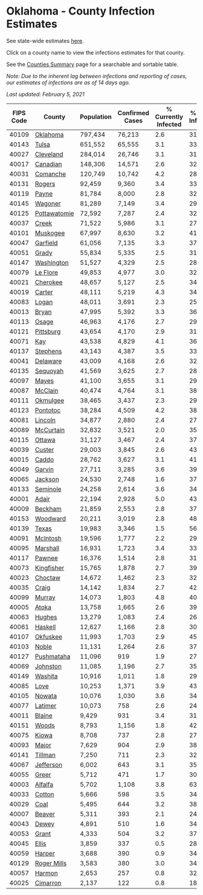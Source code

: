 # Oklahoma - County Infection Estimates

See state-wide estimates [here](/infections/us-ok).

Click on a county name to view the infections estimates for that county.

See the [Counties Summary](/infections/summary-counties) page for a searchable and sortable table.

*Note: Due to the inherent lag between infections and reporting of cases, our estimates of infections are as of 14 days ago.*

*Last updated: February 5, 2021*

|   FIPS Code |                       County |   Population |   Confirmed Cases |   % Currently Infected |   % Total Infected |
|-------------|------------------------------|--------------|-------------------|------------------------|--------------------|
|       40109 |         [Oklahoma](oklahoma) |      797,434 |            76,213 |                    2.6 |               31.8 |
|       40143 |               [Tulsa](tulsa) |      651,552 |            65,555 |                    3.1 |               33.3 |
|       40027 |       [Cleveland](cleveland) |      284,014 |            26,746 |                    3.1 |               31.5 |
|       40017 |         [Canadian](canadian) |      148,306 |            14,571 |                    2.6 |               32.2 |
|       40031 |         [Comanche](comanche) |      120,749 |            10,742 |                    4.2 |               28.5 |
|       40131 |             [Rogers](rogers) |       92,459 |             9,360 |                    3.4 |               33.1 |
|       40119 |               [Payne](payne) |       81,784 |             8,000 |                    2.8 |               32.3 |
|       40145 |           [Wagoner](wagoner) |       81,289 |             7,149 |                    3.4 |               29.1 |
|       40125 | [Pottawatomie](pottawatomie) |       72,592 |             7,287 |                    2.4 |               32.9 |
|       40037 |               [Creek](creek) |       71,522 |             5,986 |                    3.1 |               27.7 |
|       40101 |         [Muskogee](muskogee) |       67,997 |             8,630 |                    3.2 |               41.6 |
|       40047 |         [Garfield](garfield) |       61,056 |             7,135 |                    3.3 |               37.8 |
|       40051 |               [Grady](grady) |       55,834 |             5,335 |                    2.5 |               31.1 |
|       40147 |     [Washington](washington) |       51,527 |             4,329 |                    2.5 |               28.4 |
|       40079 |         [Le Flore](le-flore) |       49,853 |             4,977 |                    3.0 |               32.5 |
|       40021 |         [Cherokee](cherokee) |       48,657 |             5,127 |                    2.5 |               34.8 |
|       40019 |             [Carter](carter) |       48,111 |             5,219 |                    4.3 |               34.7 |
|       40083 |               [Logan](logan) |       48,011 |             3,691 |                    2.3 |               25.0 |
|       40013 |               [Bryan](bryan) |       47,995 |             5,392 |                    3.3 |               36.7 |
|       40113 |               [Osage](osage) |       46,963 |             4,176 |                    2.7 |               29.6 |
|       40121 |       [Pittsburg](pittsburg) |       43,654 |             4,170 |                    2.9 |               31.4 |
|       40071 |                   [Kay](kay) |       43,538 |             4,829 |                    4.1 |               36.8 |
|       40137 |         [Stephens](stephens) |       43,143 |             4,387 |                    3.5 |               33.0 |
|       40041 |         [Delaware](delaware) |       43,009 |             4,168 |                    2.6 |               32.1 |
|       40135 |         [Sequoyah](sequoyah) |       41,569 |             3,625 |                    2.7 |               28.7 |
|       40097 |               [Mayes](mayes) |       41,100 |             3,655 |                    3.1 |               29.0 |
|       40087 |           [McClain](mcclain) |       40,474 |             4,764 |                    3.1 |               38.3 |
|       40111 |         [Okmulgee](okmulgee) |       38,465 |             3,437 |                    2.3 |               29.3 |
|       40123 |         [Pontotoc](pontotoc) |       38,284 |             4,509 |                    4.2 |               38.4 |
|       40081 |           [Lincoln](lincoln) |       34,877 |             2,880 |                    2.4 |               27.0 |
|       40089 |       [McCurtain](mccurtain) |       32,832 |             3,521 |                    2.0 |               35.6 |
|       40115 |             [Ottawa](ottawa) |       31,127 |             3,467 |                    2.4 |               37.2 |
|       40039 |             [Custer](custer) |       29,003 |             3,845 |                    2.6 |               43.1 |
|       40015 |               [Caddo](caddo) |       28,762 |             3,627 |                    3.1 |               41.5 |
|       40049 |             [Garvin](garvin) |       27,711 |             3,285 |                    3.6 |               39.0 |
|       40065 |           [Jackson](jackson) |       24,530 |             2,748 |                    1.6 |               37.2 |
|       40133 |         [Seminole](seminole) |       24,258 |             2,614 |                    3.6 |               34.7 |
|       40001 |               [Adair](adair) |       22,194 |             2,928 |                    5.0 |               43.8 |
|       40009 |           [Beckham](beckham) |       21,859 |             2,553 |                    2.8 |               37.3 |
|       40153 |         [Woodward](woodward) |       20,211 |             3,019 |                    2.8 |               48.4 |
|       40139 |               [Texas](texas) |       19,983 |             3,346 |                    1.5 |               56.5 |
|       40091 |         [McIntosh](mcintosh) |       19,596 |             1,777 |                    2.2 |               29.8 |
|       40095 |         [Marshall](marshall) |       16,931 |             1,723 |                    3.4 |               33.0 |
|       40117 |             [Pawnee](pawnee) |       16,376 |             1,514 |                    2.8 |               31.2 |
|       40073 |     [Kingfisher](kingfisher) |       15,765 |             1,878 |                    2.7 |               39.2 |
|       40023 |           [Choctaw](choctaw) |       14,672 |             1,462 |                    2.3 |               32.5 |
|       40035 |               [Craig](craig) |       14,142 |             1,834 |                    2.7 |               42.9 |
|       40099 |             [Murray](murray) |       14,073 |             1,803 |                    4.8 |               40.9 |
|       40005 |               [Atoka](atoka) |       13,758 |             1,665 |                    2.6 |               39.7 |
|       40063 |             [Hughes](hughes) |       13,279 |             1,083 |                    2.4 |               26.8 |
|       40061 |           [Haskell](haskell) |       12,627 |             1,166 |                    2.8 |               30.2 |
|       40107 |         [Okfuskee](okfuskee) |       11,993 |             1,703 |                    2.9 |               45.9 |
|       40103 |               [Noble](noble) |       11,131 |             1,264 |                    2.6 |               37.6 |
|       40127 |     [Pushmataha](pushmataha) |       11,096 |               919 |                    1.9 |               27.0 |
|       40069 |         [Johnston](johnston) |       11,085 |             1,196 |                    2.7 |               35.3 |
|       40149 |           [Washita](washita) |       10,916 |             1,011 |                    1.8 |               29.9 |
|       40085 |                 [Love](love) |       10,253 |             1,371 |                    3.9 |               43.8 |
|       40105 |             [Nowata](nowata) |       10,076 |             1,030 |                    3.6 |               34.0 |
|       40077 |           [Latimer](latimer) |       10,073 |               758 |                    2.6 |               24.9 |
|       40011 |             [Blaine](blaine) |        9,429 |               931 |                    3.4 |               31.4 |
|       40151 |               [Woods](woods) |        8,793 |             1,156 |                    1.8 |               42.9 |
|       40075 |               [Kiowa](kiowa) |        8,708 |               737 |                    2.8 |               27.8 |
|       40093 |               [Major](major) |        7,629 |               904 |                    2.9 |               38.6 |
|       40141 |           [Tillman](tillman) |        7,250 |               711 |                    2.3 |               32.3 |
|       40067 |       [Jefferson](jefferson) |        6,002 |               643 |                    3.1 |               35.0 |
|       40055 |               [Greer](greer) |        5,712 |               471 |                    1.7 |               30.8 |
|       40003 |           [Alfalfa](alfalfa) |        5,702 |             1,108 |                    3.8 |               63.3 |
|       40033 |             [Cotton](cotton) |        5,666 |               598 |                    3.5 |               34.8 |
|       40029 |                 [Coal](coal) |        5,495 |               644 |                    3.2 |               38.3 |
|       40007 |             [Beaver](beaver) |        5,311 |               393 |                    2.1 |               24.3 |
|       40043 |               [Dewey](dewey) |        4,891 |               510 |                    1.6 |               34.2 |
|       40053 |               [Grant](grant) |        4,333 |               504 |                    3.2 |               37.9 |
|       40045 |               [Ellis](ellis) |        3,859 |               337 |                    0.5 |               28.8 |
|       40059 |             [Harper](harper) |        3,688 |               390 |                    0.9 |               34.6 |
|       40129 |   [Roger Mills](roger-mills) |        3,583 |               380 |                    3.0 |               34.1 |
|       40057 |             [Harmon](harmon) |        2,653 |               257 |                    0.8 |               32.0 |
|       40025 |         [Cimarron](cimarron) |        2,137 |               122 |                    0.8 |               18.8 |